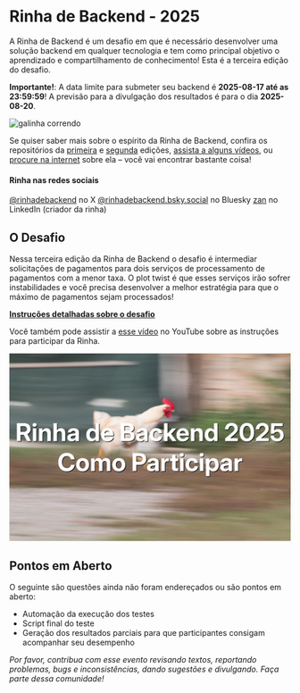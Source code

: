 # Rinha de Backend - 2025

A Rinha de Backend é um desafio em que é necessário desenvolver uma solução backend em qualquer tecnologia e tem como principal objetivo o aprendizado e compartilhamento de conhecimento! Esta é a terceira edição do desafio.

**Importante!**: A data limite para submeter seu backend é **2025-08-17 até as 23:59:59**! A previsão para a divulgação dos resultados é para o dia **2025-08-20**.

![galinha correndo](./misc/imgs/header.jpg)

Se quiser saber mais sobre o espírito da Rinha de Backend, confira os repositórios da [primeira](https://github.com/zanfranceschi/rinha-de-backend-2023-q3) e [segunda](https://github.com/zanfranceschi/rinha-de-backend-2024-q1) edições, [assista a alguns vídeos](https://www.youtube.com/results?search_query=rinha+de+backend), ou [procure na internet](https://www.google.com/search?q=rinha+de+backend) sobre ela – você vai encontrar bastante coisa!

#### Rinha nas redes sociais

[@rinhadebackend](https://x.com/rinhadebackend)  no X
[@rinhadebackend.bsky.social](https://bsky.app/profile/rinhadebackend.bsky.social) no Bluesky
[zan](https://www.linkedin.com/in/francisco-zanfranceschi/) no LinkedIn (criador da rinha)


## O Desafio
Nessa terceira edição da Rinha de Backend o desafio é intermediar solicitações de pagamentos para dois serviços de processamento de pagamentos com a menor taxa. O plot twist é que esses serviços irão sofrer instabilidades e você precisa desenvolver a melhor estratégia para que o máximo de pagamentos sejam processados!

**[Instruções detalhadas sobre o desafio](INSTRUCOES.md)**

Você também pode assistir a [esse vídeo](https://www.youtube.com/watch?v=ldPkTtkJ86k) no YouTube sobre as instruções para participar da Rinha.

[![youtube](./misc/imgs/youtube-thumb.jpg)](https://www.youtube.com/watch?v=ldPkTtkJ86k)


## Pontos em Aberto

O seguinte são questões ainda não foram endereçados ou são pontos em aberto:
- Automação da execução dos testes
- Script final do teste
- Geração dos resultados parciais para que participantes consigam acompanhar seu desempenho


*Por favor, contribua com esse evento revisando textos, reportando problemas, bugs e inconsistências, dando sugestões e divulgando. Faça parte dessa comunidade!*